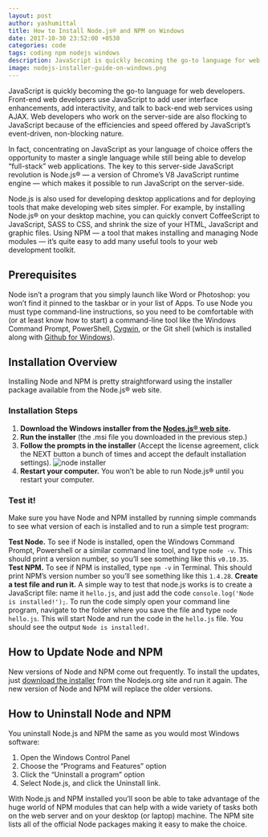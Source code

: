 ```yaml
---
layout: post
author: yashumittal
title: How to Install Node.js® and NPM on Windows
date: 2017-10-30 23:52:00 +0530
categories: code
tags: coding npm nodejs windows
description: JavaScript is quickly becoming the go-to language for web developers. Front-end web developers use JavaScript to add user interface enhancements, add interactivity, and talk to back-end web services using AJAX. Web developers who work on the server-side are also flocking
image: nodejs-installer-guide-on-windows.png
---
```


JavaScript is quickly becoming the go-to language for web developers. Front-end web developers use JavaScript to add user interface enhancements, add interactivity, and talk to back-end web services using AJAX. Web developers who work on the server-side are also flocking to JavaScript because of the efficiencies and speed offered by JavaScript’s event-driven, non-blocking nature.

In fact, concentrating on JavaScript as your language of choice offers the opportunity to master a single language while still being able to develop “full-stack” web applications. The key to this server-side JavaScript revolution is Node.js® — a version of Chrome’s V8 JavaScript runtime engine — which makes it possible to run JavaScript on the server-side.

Node.js is also used for developing desktop applications and for deploying tools that make developing web sites simpler. For example, by installing Node.js® on your desktop machine, you can quickly convert CoffeeScript to JavaScript, SASS to CSS, and shrink the size of your HTML, JavaScript and graphic files. Using NPM — a tool that makes installing and managing Node modules — it’s quite easy to add many useful tools to your web development toolkit.

## Prerequisites

Node isn’t a program that you simply launch like Word or Photoshop: you won’t find it pinned to the taskbar or in your list of Apps. To use Node you must type command-line instructions, so you need to be comfortable with (or at least know how to start) a command-line tool like the Windows Command Prompt, PowerShell, [Cygwin](//www.cygwin.com/), or the Git shell (which is installed along with [Github for Windows](//windows.github.com/)).

## Installation Overview

Installing Node and NPM is pretty straightforward using the installer package available from the Node.js® web site.

### Installation Steps

1. **Download the Windows installer from the [Nodes.js® web site](//nodejs.org/).**
2. **Run the installer** (the .msi file you downloaded in the previous step.)
3. **Follow the prompts in the installer** (Accept the license agreement, click the NEXT button a bunch of times and accept the default installation settings).
![node installer](//blog.codecarrot.net/images/node_installer.png)
4. **Restart your computer.** You won’t be able to run Node.js® until you restart your computer.

### Test it!

Make sure you have Node and NPM installed by running simple commands to see what version of each is installed and to run a simple test program:

**Test Node.** To see if Node is installed, open the Windows Command Prompt, Powershell or a similar command line tool, and type `node -v`. This should print a version number, so you’ll see something like this `v0.10.35`.
**Test NPM.** To see if NPM is installed, type `npm -v` in Terminal. This should print NPM’s version number so you’ll see something like this `1.4.28`.
**Create a test file and run it.** A simple way to test that node.js works is to create a JavaScript file: name it `hello.js`, and just add the code `console.log('Node is installed!');`. To run the code simply open your command line program, navigate to the folder where you save the file and type `node hello.js`. This will start Node and run the code in the `hello.js` file. You should see the output `Node is installed!`.

## How to Update Node and NPM

New versions of Node and NPM come out frequently. To install the updates, just [download the installer](//nodejs.org/download/) from the Nodejs.org site and run it again. The new version of Node and NPM will replace the older versions.

## How to Uninstall Node and NPM

You uninstall Node.js and NPM the same as you would most Windows software:

1. Open the Windows Control Panel
2. Choose the “Programs and Features” option
3. Click the “Uninstall a program” option
4. Select Node.js, and click the Uninstall link.

With Node.js and NPM installed you’ll soon be able to take advantage of the huge world of NPM modules that can help with a wide variety of tasks both on the web server and on your desktop (or laptop) machine. The NPM site lists all of the official Node packages making it easy to make the choice.
